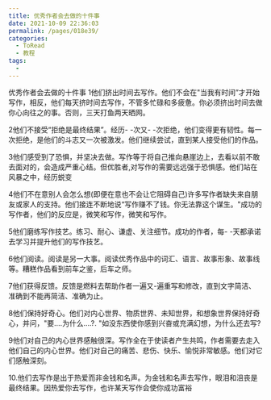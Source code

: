 ```yaml
---
title: 优秀作者会去做的十件事
date: 2021-10-09 22:36:03
permalink: /pages/018e39/
categories:
  - ToRead
  - 教程
tags:
  - 
---
```

优秀作者会去做的十件事
1他们挤出时间去写作。他们不会在"当我有时间”才开始写作，相反，他们每天挤时间去写作，不管多忙碌和多疲惫。你必须挤出时间去做你心向往之的事。否则，三天打鱼两天晒网。

2他们不接受“拒绝是最终结果”。经历- -次又- -次拒绝，他们变得更有韧性。每一次拒绝，是他们的斗志又一次被激发。他们继续尝试，直到某人接受他们的作品。

3他们感受到了恐惧，并坚决去做。写作等于将自己推向悬崖边上，去看以前不敢去面对的，会造成严重心结。但优胜者,对写作的需要远远强于恐惧感。他们站在风暴之中，经历蜕变

4他们不在意别人会怎么想(即便在意也不会让它阻碍自己)许多写作者缺失来自朋友或家人的支持。他们接连不断地说“写作赚不了钱。你无法靠这个谋生。"成功的写作者，他们的反应是，微笑和写作，微笑和写作。

5他们磨练写作技艺。练习、耐心、谦虚、关注细节。成功的作者，每- -天都承诺去学习并提升他们的写作技艺。

6他们阅读。阅读是另一大事。阅读优秀作品中的词汇、语言、故事形象、故事线等。糟糕作品看到前车之鉴，后车之师。

7他们获得反馈。反馈是燃料去帮助作者一遍又-遍重写和修改，直到文字简洁、准确到不能再简洁、准确为止。

8他们保持好奇心。他们对内心世界、物质世界、未知世界，和想象世界保持好奇心，并问，"要....为什么....?. "如没东西使你感到兴奋或充满幻想，为什么还去写?

9他们对自己的内心世界感触很深。写作全在于使读者产生共鸣，作者需要去走入他们自己的内心世界。他们对自己的痛苦、悲伤、快乐、愉悦非常敏感。他们对它们感触深刻。

10.他们去写作是出于热爱而非金钱和名声。为金钱和名声去写作，眼泪和沮丧是最终结果。因热爱你去写作，也许某天写作会使你成功富裕